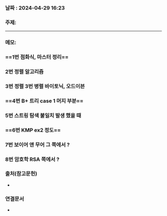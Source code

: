 
### 날짜 : 2024-04-29 16:23

### 주제: 

---
### 메모: 
### ==1번 점화식, 마스터 정리==
### 2번 정렬 알고리즘 
### 3번 정렬 3번 병렬 바이토닉, 오드이븐 
### ==4번 B+ 트리 case 1 머지 부분==
### 5번 스트링 탐색 불일치  발생 했을 때 
### ==6번 KMP ex2 정도==
### 7번 보이어 앤 무어 그 쪽에서 ?
### 8번 암호학 RSA 쪽에서 ?



### 출처(참고문헌)
-

### 연결문서
-